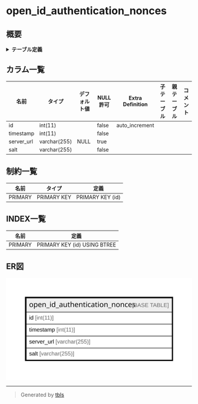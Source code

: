 # open_id_authentication_nonces

## 概要

<details>
<summary><strong>テーブル定義</strong></summary>

```sql
CREATE TABLE `open_id_authentication_nonces` (
  `id` int(11) NOT NULL AUTO_INCREMENT,
  `timestamp` int(11) NOT NULL,
  `server_url` varchar(255) DEFAULT NULL,
  `salt` varchar(255) NOT NULL,
  PRIMARY KEY (`id`)
) ENGINE=InnoDB DEFAULT CHARSET=utf8mb4
```

</details>

## カラム一覧

| 名前         | タイプ          | デフォルト値       | NULL許可   | Extra Definition | 子テーブル      | 親テーブル      | コメント     |
| ---------- | ------------ | ------------ | -------- | ---------------- | ---------- | ---------- | -------- |
| id         | int(11)      |              | false    | auto_increment   |            |            |          |
| timestamp  | int(11)      |              | false    |                  |            |            |          |
| server_url | varchar(255) | NULL         | true     |                  |            |            |          |
| salt       | varchar(255) |              | false    |                  |            |            |          |

## 制約一覧

| 名前      | タイプ         | 定義               |
| ------- | ----------- | ---------------- |
| PRIMARY | PRIMARY KEY | PRIMARY KEY (id) |

## INDEX一覧

| 名前      | 定義                           |
| ------- | ---------------------------- |
| PRIMARY | PRIMARY KEY (id) USING BTREE |

## ER図

![er](open_id_authentication_nonces.svg)

---

> Generated by [tbls](https://github.com/k1LoW/tbls)
